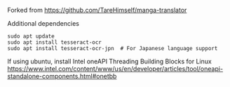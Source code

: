 Forked from https://github.com/TareHimself/manga-translator


Additional dependencies

```
sudo apt update
sudo apt install tesseract-ocr
sudo apt install tesseract-ocr-jpn  # For Japanese language support
```


If using ubuntu, install Intel oneAPI Threading Building Blocks for Linux
https://www.intel.com/content/www/us/en/developer/articles/tool/oneapi-standalone-components.html#onetbb